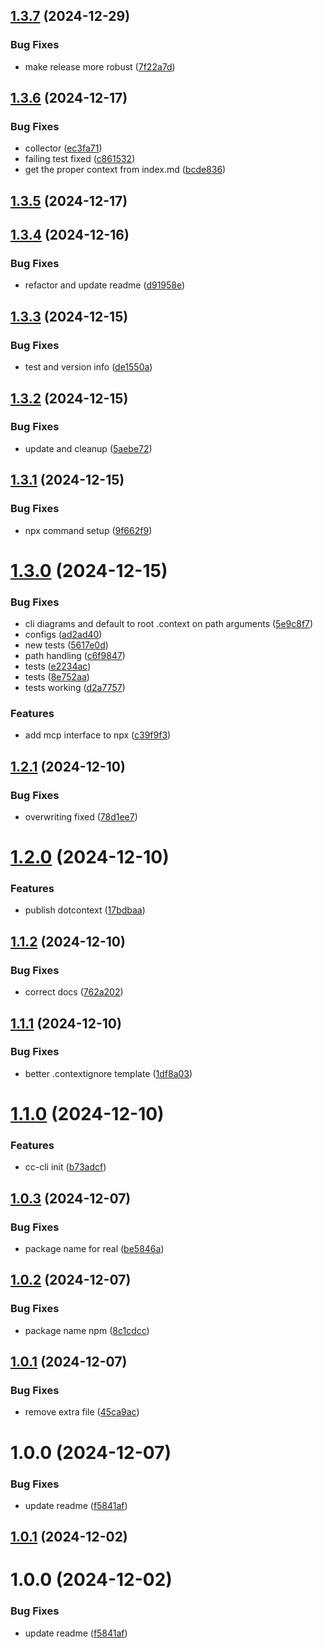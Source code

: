 ## [1.3.7](https://github.com/Agentic-Insights/dotcontext/compare/v1.3.6...v1.3.7) (2024-12-29)


### Bug Fixes

* make release more robust ([7f22a7d](https://github.com/Agentic-Insights/dotcontext/commit/7f22a7df657e0898f14a9ff862d38d66e85c6ca0))

## [1.3.6](https://github.com/Agentic-Insights/dotcontext/compare/v1.3.5...v1.3.6) (2024-12-17)


### Bug Fixes

* collector ([ec3fa71](https://github.com/Agentic-Insights/dotcontext/commit/ec3fa71eee2685597f92107b5d3d559d03b3597c))
* failing test fixed ([c861532](https://github.com/Agentic-Insights/dotcontext/commit/c861532f6857d3923577b9d2165b7b4631925951))
* get the proper context from index.md ([bcde836](https://github.com/Agentic-Insights/dotcontext/commit/bcde836f8d968dfb1743a16999e666a034cdbbf6))

## [1.3.5](https://github.com/Agentic-Insights/dotcontext/compare/v1.3.4...v1.3.5) (2024-12-17)

## [1.3.4](https://github.com/Agentic-Insights/dotcontext/compare/v1.3.3...v1.3.4) (2024-12-16)


### Bug Fixes

* refactor and update readme ([d91958e](https://github.com/Agentic-Insights/dotcontext/commit/d91958edeabc7646dd071a3d31cf4942a656504f))

## [1.3.3](https://github.com/Agentic-Insights/dotcontext/compare/v1.3.2...v1.3.3) (2024-12-15)


### Bug Fixes

* test and version info ([de1550a](https://github.com/Agentic-Insights/dotcontext/commit/de1550a9d757ba9c4a5ee0168437ed21b86b2ffc))

## [1.3.2](https://github.com/Agentic-Insights/dotcontext/compare/v1.3.1...v1.3.2) (2024-12-15)


### Bug Fixes

* update and cleanup ([5aebe72](https://github.com/Agentic-Insights/dotcontext/commit/5aebe7267f62074396c4e35cea8ce5e170c0e1ec))

## [1.3.1](https://github.com/Agentic-Insights/dotcontext/compare/v1.3.0...v1.3.1) (2024-12-15)


### Bug Fixes

* npx command setup ([9f662f9](https://github.com/Agentic-Insights/dotcontext/commit/9f662f984721efa7dc2af4f14025e3030053681e))

# [1.3.0](https://github.com/Agentic-Insights/dotcontext/compare/v1.2.1...v1.3.0) (2024-12-15)


### Bug Fixes

* cli diagrams and default to root .context on path arguments ([5e9c8f7](https://github.com/Agentic-Insights/dotcontext/commit/5e9c8f7759a0b1b51aa794e7e736d5e4f8566766))
* configs ([ad2ad40](https://github.com/Agentic-Insights/dotcontext/commit/ad2ad406f242d925e9f249bd1400c3edf67ce169))
* new tests ([5617e0d](https://github.com/Agentic-Insights/dotcontext/commit/5617e0d545fe653b7900b8b8d9f37fdb448648a4))
* path handling ([c6f9847](https://github.com/Agentic-Insights/dotcontext/commit/c6f9847b5f5ad40a2112be0f2c259ddab4ac9b6c))
* tests ([e2234ac](https://github.com/Agentic-Insights/dotcontext/commit/e2234ac9b7dfaf92990ce1a3ae5ae9d563ff6817))
* tests ([8e752aa](https://github.com/Agentic-Insights/dotcontext/commit/8e752aaca76b916286bb7d46582170c2f700b144))
* tests working ([d2a7757](https://github.com/Agentic-Insights/dotcontext/commit/d2a775730410b9eb7d62b744e58ff3fe69289784))


### Features

* add mcp interface to npx ([c39f9f3](https://github.com/Agentic-Insights/dotcontext/commit/c39f9f3bacf1f9c7d312dd7837b495fd5105b04a))

## [1.2.1](https://github.com/Agentic-Insights/cc-cli/compare/v1.2.0...v1.2.1) (2024-12-10)


### Bug Fixes

* overwriting fixed ([78d1ee7](https://github.com/Agentic-Insights/cc-cli/commit/78d1ee7686d22289270e6eced4d425a2e0336000))

# [1.2.0](https://github.com/Agentic-Insights/cc-cli/compare/v1.1.2...v1.2.0) (2024-12-10)


### Features

* publish dotcontext ([17bdbaa](https://github.com/Agentic-Insights/cc-cli/commit/17bdbaa5ef2f9c06b2977c021bc4aec122826d0a))

## [1.1.2](https://github.com/Agentic-Insights/cc-cli/compare/v1.1.1...v1.1.2) (2024-12-10)


### Bug Fixes

* correct docs ([762a202](https://github.com/Agentic-Insights/cc-cli/commit/762a202091a4933979b986ef3a1a7a37d220c012))

## [1.1.1](https://github.com/Agentic-Insights/cc-cli/compare/v1.1.0...v1.1.1) (2024-12-10)


### Bug Fixes

* better .contextignore template ([1df8a03](https://github.com/Agentic-Insights/cc-cli/commit/1df8a03a85bf541de4bf8a719c4063ee2b9fe6ee))

# [1.1.0](https://github.com/Agentic-Insights/cc-cli/compare/v1.0.3...v1.1.0) (2024-12-10)


### Features

* cc-cli init ([b73adcf](https://github.com/Agentic-Insights/cc-cli/commit/b73adcfb077be80436b467ae6248bf23f19558b9))

## [1.0.3](https://github.com/Agentic-Insights/cc-cli/compare/v1.0.2...v1.0.3) (2024-12-07)


### Bug Fixes

* package name for real ([be5846a](https://github.com/Agentic-Insights/cc-cli/commit/be5846a786e8a182d5d71521c2b0aaf9a1022463))

## [1.0.2](https://github.com/Agentic-Insights/cc-cli/compare/v1.0.1...v1.0.2) (2024-12-07)


### Bug Fixes

* package name npm ([8c1cdcc](https://github.com/Agentic-Insights/cc-cli/commit/8c1cdcc7f8ff2911dfdca86d81b850053349d8ab))

## [1.0.1](https://github.com/Agentic-Insights/cc-cli/compare/v1.0.0...v1.0.1) (2024-12-07)


### Bug Fixes

* remove extra file ([45ca9ac](https://github.com/Agentic-Insights/cc-cli/commit/45ca9ac243b31f76806996d10df2dcc14852f242))

# 1.0.0 (2024-12-07)


### Bug Fixes

* update readme ([f5841af](https://github.com/Agentic-Insights/cc-cli/commit/f5841aff00610f17926334fb6e470efde96768ce))

## [1.0.1](https://github.com/Agentic-Insights/cc-cli/compare/v1.0.0...v1.0.1) (2024-12-02)

# 1.0.0 (2024-12-02)


### Bug Fixes

* update readme ([f5841af](https://github.com/Agentic-Insights/cc-cli/commit/f5841aff00610f17926334fb6e470efde96768ce))
